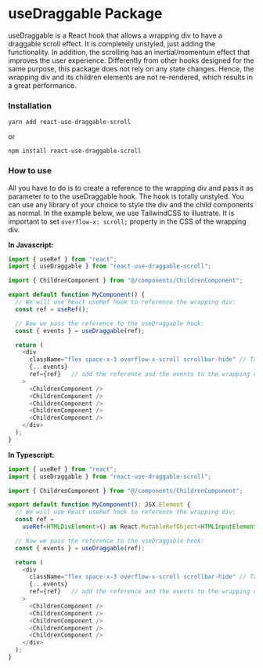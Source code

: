 # useDraggable Package

useDraggable is a React hook that allows a wrapping div to have a draggable scroll effect. 
It is completely unstyled, just adding the functionality. 
In addition, the scrolling has an inertial/momentum effect that improves the user experience. 
Differently from other hooks designed for the same purpose, this package does not rely on any state changes. 
Hence, the wrapping div and its children elements are not re-rendered, which results in a great performance.

### Installation

```console
yarn add react-use-draggable-scroll
```
or
```console
npm install react-use-draggable-scroll
```

### How to use

All you have to do is to create a reference to the wrapping div and pass it as parameter to to the useDraggable hook.
The hook is totally unstyled. You can use any library of your choice to style the div and the child components as normal.
In the example below, we use TailwindCSS to illustrate. It is important to set `overflow-x: scroll;` property in the CSS of the wrapping div.


**In Javascript:**
```javascript
import { useRef } from "react";
import { useDraggable } from "react-use-draggable-scroll";

import { ChildrenComponent } from "@/components/ChildrenComponent";

export default function MyComponent() {
  // We will use React useRef hook to reference the wrapping div:
  const ref = useRef();

  // Now we pass the reference to the useDraggable hook:
  const { events } = useDraggable(ref);

  return (
    <div
      className="flex space-x-3 overflow-x-scroll scrollbar-hide" // TailwindCSS
      {...events}
      ref={ref}   // add the reference and the events to the wrapping div
    >
      <ChildrenComponent />
      <ChildrenComponent />
      <ChildrenComponent />
      <ChildrenComponent />
      <ChildrenComponent />
    </div>
  );
}
```


**In Typescript:**
```typescript
import { useRef } from "react";
import { useDraggable } from "react-use-draggable-scroll";

import { ChildrenComponent } from "@/components/ChildrenComponent";

export default function MyComponent(): JSX.Element {
  // We will use React useRef hook to reference the wrapping div:
  const ref =
    useRef<HTMLDivElement>() as React.MutableRefObject<HTMLInputElement>;

  // Now we pass the reference to the useDraggable hook:
  const { events } = useDraggable(ref);

  return (
    <div
      className="flex space-x-3 overflow-x-scroll scrollbar-hide" // TailwindCSS
      {...events}
      ref={ref}   // add the reference and the events to the wrapping div
    >
      <ChildrenComponent />
      <ChildrenComponent />
      <ChildrenComponent />
      <ChildrenComponent />
      <ChildrenComponent />
    </div>
  );
}
```
